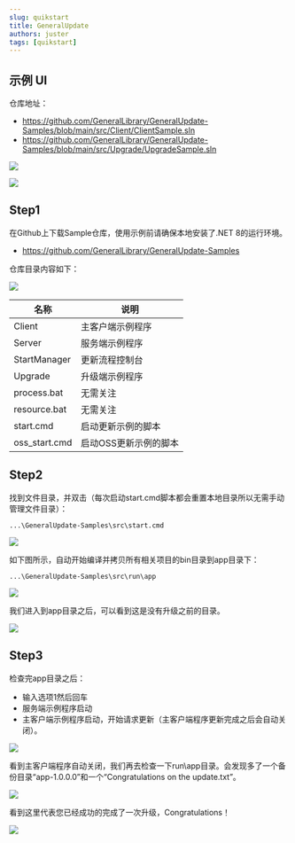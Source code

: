 ```yaml
---
slug: quikstart
title: GeneralUpdate
authors: juster
tags: [quikstart]
---
```






## 示例 UI

仓库地址：

- https://github.com/GeneralLibrary/GeneralUpdate-Samples/blob/main/src/Client/ClientSample.sln
- https://github.com/GeneralLibrary/GeneralUpdate-Samples/blob/main/src/Upgrade/UpgradeSample.sln

![](imgs\sampleclient.png)

![](imgs\sampleupgrade.png)



## Step1

在Github上下载Sample仓库，使用示例前请确保本地安装了.NET 8的运行环境。

- https://github.com/GeneralLibrary/GeneralUpdate-Samples

仓库目录内容如下：

![](imgs\content.png)

| 名称          | 说明                  |
| ------------- | --------------------- |
| Client        | 主客户端示例程序      |
| Server        | 服务端示例程序        |
| StartManager  | 更新流程控制台        |
| Upgrade       | 升级端示例程序        |
| process.bat   | 无需关注              |
| resource.bat  | 无需关注              |
| start.cmd     | 启动更新示例的脚本    |
| oss_start.cmd | 启动OSS更新示例的脚本 |



## Step2

找到文件目录，并双击（每次启动start.cmd脚本都会重置本地目录所以无需手动管理文件目录）：

```shell
...\GeneralUpdate-Samples\src\start.cmd
```

![](imgs\build.png)



如下图所示，自动开始编译并拷贝所有相关项目的bin目录到app目录下：

```
...\GeneralUpdate-Samples\src\run\app
```

![](imgs\build.png)



我们进入到app目录之后，可以看到这是没有升级之前的目录。

![](imgs\rundir.png)



## Step3

检查完app目录之后：

- 输入选项1然后回车
- 服务端示例程序启动
- 主客户端示例程序启动，开始请求更新（主客户端程序更新完成之后会自动关闭）。

![](imgs\upgrade.png)



看到主客户端程序自动关闭，我们再去检查一下run\app目录。会发现多了一个备份目录“app-1.0.0.0”和一个“Congratulations on the update.txt”。

![](imgs\rundir2.png)

看到这里代表您已经成功的完成了一次升级，Congratulations！

![](imgs\result.png)
